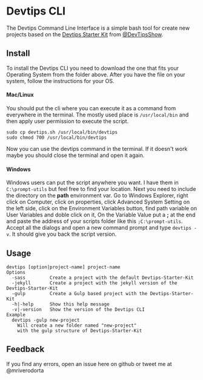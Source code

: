 # Devtips CLI
The Devtips Command Line Interface is a simple bash tool for create new projects based on the [Devtips Starter Kit](http://devtipsstarterkit.com) from [@DevTipsShow](https://twitter.com/DevTipsShow).

## Install
To install the Devtips CLI you need to download the one that fits your Operating System from the folder above. After you have the file on your system, follow the instructions for your OS.

#### Mac/Linux
You should put the cli where you can execute it as a command from everywhere in the terminal. The mostly used place is `/usr/local/bin` and then apply user permission to execute the script.
```
sudo cp devtips.sh /usr/local/bin/devtips
sudo chmod 700 /usr/local/bin/devtips
```
Now you can use the devtips command in the terminal. If it doesn't work maybe you should close the terminal and open it again.

#### Windows
Windows users can put the script anywhere you want. I have them in `C:\prompt-utils` but feel free to find your location. Next you need to include the directory on the **path** environment var. Go to Windows Explorer, right click on Computer, click on properties, click Advanced System Setting on the left side, click on the Environment Variables button, find path variable on User Variables and doble click on it, On the Variable Value put a **;** at the end and paste the address of your scripts folder like this `;C:\prompt-utils`. Accept all the dialogs and open a new command prompt and type `devtips -v`. It should give you back the script version.

## Usage
```
devtips [option|project-name] project-name
Options
  -sass         Create a project with the default Devtips-Starter-Kit
  -jekyll       Create a project with the jekyll version of the Devtips-Starter-Kit
  -gulp         Create a Gulp based project with the Devtips-Starter-Kit
  -h|-help      Show this help message
  -v|-version   Show the version of the Devtips CLI
Example
  devtips -gulp new-project
    Will create a new folder named "new-project"
    with the gulp structure of Devtips-Starter-Kit
```

## Feedback
If you find any errors, open an issue here on github or tweet me at @mriverodorta
